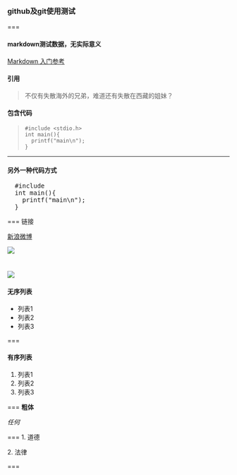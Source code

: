 ### github及git使用测试
===
#### markdown测试数据，无实际意义
[Markdown 入门参考](https://github.com/stamhe/Learning-Markdown 'Markdown 入门参考')
#### 引用
> 不仅有失散海外的兄弟，难道还有失散在西藏的姐妹？

#### 包含代码
>     #include <stdio.h>
>     int main(){
>       printf("main\n");
>     }

____
#### 另外一种代码方式
<pre>
  #include <stdio.h>
  int main(){
    printf("main\n");
  }
</pre>
===
链接

[新浪微博](http://weibo.com/stam0 "stamhe")

![](http://ww2.sinaimg.cn/large/6745c397jw1e9oh0535dxj20go0rstd6.jpg)

![](https://raw.github.com/stamhe/test1/master/1.jpg)
===
#### 无序列表
- 列表1
- 列表2
- 列表3

===
#### 有序列表
1. 列表1
2. 列表2
3. 列表3

===
**粗体**

*任何*

===
1\. 道德

2\. 法律

===

